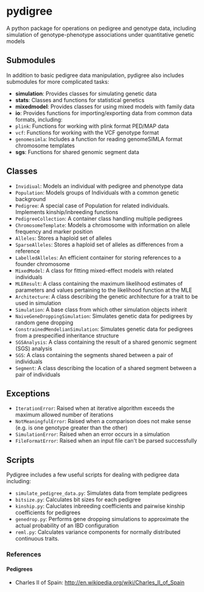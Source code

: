 pydigree
========

A python package for operations on pedigree and genotype data, including simulation of genotype-phenotype associations under quantitative genetic models

Submodules
-----
In addition to basic pedigree data manipulation, pydigree also includes submodules for more complicated tasks:
* __simulation__: Provides classes for simulating genetic data
* __stats__: Classes and functions for statistical genetics
 * __mixedmodel__: Provides classes for using mixed models with family data
* __io__: Provides functions for importing/exporting data from common data formats, including:
 * `plink`: Functions for working with plink format PED/MAP data
 * `vcf`: Functions for working with the VCF genotype format 
 * `genomesimla`: Includes a function for reading genomeSIMLA format chromosome templates
* __sgs__: Functions for shared genomic segment data

Classes
-----
* `Invidiual`: Models an individual with pedigree and phenotype data
* `Population`: Models groups of Individuals with a common genetic background
 * `Pedigree`: A special case of Population for related individuals. Implements kinship/inbreeding functions
* `PedigreeCollection`: A container class handling multiple pedigrees
* `ChromosomeTemplate`: Models a chromosome with information on allele frequency and marker position
* `Alleles`: Stores a haploid set of alleles
 * `SparseAlleles`: Stores a haploid set of alleles as differences from a reference
 * `LabelledAlleles`: An efficient container for storing references to a founder chromosome
* `MixedModel`: A class for fitting mixed-effect models with related individuals
 * `MLEResult`: A class containing the maximum likelihood estimates of parameters and 
 values pertaining to the likelihood function at the MLE
* `Architecture`: A class describing the genetic architecture for a trait to be used in simulation
* `Simulation`: A base class from which other simulation objects inherit
 * `NaiveGeneDroppingSimulation`: Simulates genetic data for pedigrees by random gene dropping
 * `ConstrainedMendelianSimulation`: Simulates genetic data for pedigrees from a prespecified inheritance structure
* `SGSAnalysis`: A class containing the result of a shared genomic segment (SGS) analysis
 * `SGS`: A class containing the segments shared between a pair of individuals
 * `Segment`: A class describing the location of a shared segment between a pair of individuals

Exceptions
-----
* `IterationError`: Raised when at iterative algorithm exceeds the maximum allowed number of iterations
* `NotMeaningfulError`: Raised when a comparison does not make sense (e.g. is one genotype greater than the other)
* `SimulationError`: Raised when an error occurs in a simulation
* `FileFormatError`: Raised when an input file can't be parsed successfully 

Scripts
-----
Pydigree includes a few useful scripts for dealing with pedigree data including:
* `simulate_pedigree_data.py`: Simulates data from template pedigrees
* `bitsize.py`: Calculates bit sizes for each pedigree
* `kinship.py`: Caluclates inbreeding coefficients and pairwise kinship coefficients for pedigrees
* `genedrop.py`: Performs gene dropping simulations to approximate the actual probability of an IBD configuration
* `reml.py`: Calculates variance components for normally distributed continuous traits.

### References 
#### Pedigrees
* Charles II of Spain: http://en.wikipedia.org/wiki/Charles_II_of_Spain
